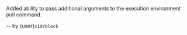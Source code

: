 Added ability to pass additional arguments to the execution environment pull command.

-- by {user}`cidrblock`
